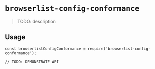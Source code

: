 # `browserlist-config-conformance`

> TODO: description

## Usage

```
const browserlistConfigConformance = require('browserlist-config-conformance');

// TODO: DEMONSTRATE API
```
